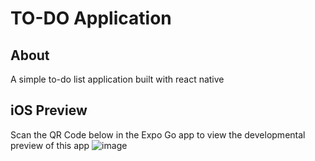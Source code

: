 ﻿# TO-DO Application
 ## About
 A simple to-do list application built with react native
 ## iOS Preview
 Scan the QR Code below in the Expo Go app to view the developmental preview of this app
 ![image](https://github.com/Gblnn/todo-app-react_native/assets/122973682/d8ee8412-3d25-4de1-a221-cda703168712)

